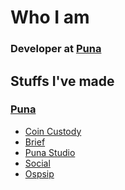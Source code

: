 # Who I am
### Developer at [Puna](https://puna.studio)

## Stuffs I've made
  ### [Puna](https://puna.studio)

  - [Coin Custody](https://coincustody.io)
  - [Brief](https://brief.puna.studio)
  - [Puna Studio](https://puna.studio)
  - [Social](https://social.puna.studio)
  - [Ospsip](https://ospsip.org.ar)
    
<!--
**sebafernandes/sebafernandes** is a ✨ _special_ ✨ repository because its `README.md` (this file) appears on your GitHub profile.

Here are some ideas to get you started:

- 🔭 I’m currently working on ...
- 🌱 I’m currently learning ...
- 👯 I’m looking to collaborate on ...
- 🤔 I’m looking for help with ...
- 💬 Ask me about ...
- 📫 How to reach me: ...
- 😄 Pronouns: ...
- ⚡ Fun fact: ...
-->

